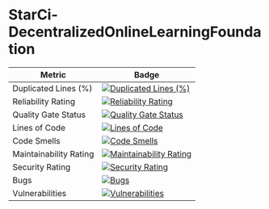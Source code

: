 # StarCi-DecentralizedOnlineLearningFoundation
| Metric                        | Badge |
|-------------------------------|-------|
| Duplicated Lines (%)          | [![Duplicated Lines (%)](https://sonarcloud.io/api/project_badges/measure?project=starcidapride_StarCi&metric=duplicated_lines_density)](https://sonarcloud.io/summary/new_code?id=starcidapride_StarCi) |
| Reliability Rating            | [![Reliability Rating](https://sonarcloud.io/api/project_badges/measure?project=starcidapride_StarCi&metric=reliability_rating)](https://sonarcloud.io/summary/new_code?id=starcidapride_StarCi) |
| Quality Gate Status           | [![Quality Gate Status](https://sonarcloud.io/api/project_badges/measure?project=starcidapride_StarCi&metric=alert_status)](https://sonarcloud.io/summary/new_code?id=starcidapride_StarCi) |
| Lines of Code                 | [![Lines of Code](https://sonarcloud.io/api/project_badges/measure?project=starcidapride_StarCi&metric=ncloc)](https://sonarcloud.io/summary/new_code?id=starcidapride_StarCi) |
| Code Smells                   | [![Code Smells](https://sonarcloud.io/api/project_badges/measure?project=starcidapride_StarCi&metric=code_smells)](https://sonarcloud.io/summary/new_code?id=starcidapride_StarCi) |
| Maintainability Rating        | [![Maintainability Rating](https://sonarcloud.io/api/project_badges/measure?project=starcidapride_StarCi&metric=sqale_rating)](https://sonarcloud.io/summary/new_code?id=starcidapride_StarCi) |
| Security Rating               | [![Security Rating](https://sonarcloud.io/api/project_badges/measure?project=starcidapride_StarCi&metric=security_rating)](https://sonarcloud.io/summary/new_code?id=starcidapride_StarCi) |
| Bugs                          | [![Bugs](https://sonarcloud.io/api/project_badges/measure?project=starcidapride_StarCi&metric=bugs)](https://sonarcloud.io/summary/new_code?id=starcidapride_StarCi) |
| Vulnerabilities               | [![Vulnerabilities](https://sonarcloud.io/api/project_badges/measure?project=starcidapride_StarCi&metric=vulnerabilities)](https://sonarcloud.io/summary/new_code?id=starcidapride_StarCi) |